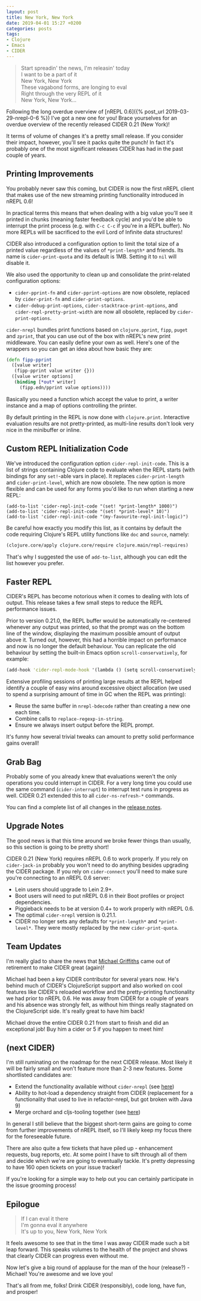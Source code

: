 ```yaml
---
layout: post
title: New York, New York
date: 2019-04-01 15:27 +0200
categories: posts
tags:
- Clojure
- Emacs
- CIDER
---
```


> Start spreadin' the news, I'm releasin' today <br/>
> I want to be a part of it <br/>
> New York, New York <br/>
> These vagabond forms, are longing to eval <br/>
> Right through the very REPL of it <br/>
> New York, New York...

Following the long overdue overview of [nREPL 0.6]({% post_url
2019-03-29-nrepl-0-6 %}) I've got a new one for you!
Brace yourselves for an overdue overview of the recently released CIDER 0.21 (New York)!

It terms of volume of changes it's a pretty small release. If you
consider their impact, however, you'll see it packs quite the punch!
In fact it's probably one of the most significant releases CIDER has
had in the past couple of years.

<!--more-->

## Printing Improvements

You probably never saw this coming, but CIDER is now the first nREPL
client that makes use of the new streaming printing functionality
introduced in nREPL 0.6!

In practical terms this means that when dealing with a big value you'll
see it printed in chunks (meaning faster feedback cycle) and you'd be
able to interrupt the print process (e.g. with `C-c C-c` if you're in
a REPL buffer). No more REPLs will be sacrificed to the evil Lord of Infinite data
structures!

CIDER also introduced a configuration option to limit the total size
of a printed value regardless of the values of `*print-length*` and
friends.  Its name is `cider-print-quota` and its default is
1MB. Setting it to `nil` will disable it.

We also used the opportunity to clean up and consolidate the print-related configuration options:

* `cider-pprint-fn` and `cider-pprint-options` are now obsolete, replaced by `cider-print-fn` and `cider-print-options`.
* `cider-debug-print-options`, `cider-stacktrace-print-options`, and `cider-repl-pretty-print-width` are now all obsolete, replaced by `cider-print-options`.

`cider-nrepl` bundles print functions based on `clojure.pprint`,
`fipp`, `puget` and `zprint`, that you can use out of the box with
nREPL's new print middleware. You can easily define your own as
well. Here's one of the wrappers so you can get an idea about how
basic they are:

``` clojure
(defn fipp-pprint
  ([value writer]
   (fipp-pprint value writer {}))
  ([value writer options]
   (binding [*out* writer]
     (fipp.edn/pprint value options))))
```

Basically you need a function which accept the value to print, a
writer instance and a map of options controlling the printer.

By default printing in the REPL is now done with `clojure.print`.
Interactive evaluation results are not pretty-printed, as multi-line
results don't look very nice in the minibuffer or inline.

## Custom REPL Initialization Code

We've introduced the configuration option
`cider-repl-init-code`. This is a list of strings containing Clojure
code to evaluate when the REPL starts (with bindings for any
`set!`-able vars in place). It replaces `cider-print-length` and
`cider-print-level`, which are now obsolete. The new option is more flexible
and can be used for any forms you'd like to run when starting a new REPL:

``` emacs-lisp
(add-to-list 'cider-repl-init-code "(set! *print-length* 1000)")
(add-to-list 'cider-repl-init-code "(set! *print-level* 10)")
(add-to-list 'cider-repl-init-code "(my-favourite-repl-init-logic)")
```

Be careful how exactly you modify this list, as it contains by default
the code requiring Clojure's REPL utility functions like `doc` and
`source`, namely:

``` clojure
(clojure.core/apply clojure.core/require clojure.main/repl-requires)
```

That's why I suggested the use of `add-to-list`, although you can edit
the list however you prefer.

## Faster REPL

CIDER's REPL has become notorious when it comes to dealing with lots
of output. This release takes a few small steps to reduce the REPL
performance issues.

Prior to version 0.21.0, the REPL buffer would be automatically
re-centered whenever any output was printed, so that the prompt was on
the bottom line of the window, displaying the maximum possible amount
of output above it. Turned out, however, this had a horrible impact on
performance and now is no longer the default behaviour. You can
replicate the old behaviour by setting the built-in Emacs option
`scroll-conservatively`, for example:

``` clojure
(add-hook 'cider-repl-mode-hook '(lambda () (setq scroll-conservatively 101)))
```

Extensive profiling sessions of printing large results at the REPL helped identify
a couple of easy wins around excessive object allocation (we used to spend a
surprising amount of time in GC when the REPL was printing):

* Reuse the same buffer in `nrepl-bdecode` rather than creating a new one
each time.
* Combine calls to `replace-regexp-in-string`.
* Ensure we always insert output before the REPL prompt.

It's funny how several trivial tweaks can amount to pretty solid
performance gains overall!

## Grab Bag

Probably some of you already knew that evaluations weren't the only
operations you could interrupt in CIDER. For a very long time you
could use the same command (`cider-interrupt`) to interrupt test runs
in progress as well. CIDER 0.21 extended this to all
`cider-ns-refresh-*` commands.

You can find a complete list of all changes in the [release
notes](https://github.com/clojure-emacs/cider/releases/tag/v0.21.0).

## Upgrade Notes

The good news is that this time around we broke fewer things than usually, so this section is going to be pretty short!

CIDER 0.21 (New York) requires nREPL 0.6 to work properly. If you rely
on `cider-jack-in` probably you won't need to do anything besides
upgrading the CIDER package. If you rely on `cider-connect` you'll
need to make sure you're connecting to an nREPL 0.6 server:

* Lein users should upgrade to Lein 2.9+.
* Boot users will need to put nREPL 0.6 in their Boot profiles or project dependencies.
* Piggieback needs to be at version 0.4+ to work properly with nREPL 0.6.
* The optimal `cider-nrepl` version is 0.21.1.
* CIDER no longer sets any defaults for `*print-length*` and `*print-level*`. They were mostly replaced by the new `cider-print-quota`.

## Team Updates

I'm really glad to share the news that [Michael
Griffiths](https://github.com/cichli) came out of retirement to make
CIDER great (again)!

Michael had been a key CIDER contributor for several years now. He's
behind much of CIDER's ClojureScript support and also worked on cool
features like CIDER's reloaded workflow and the pretty-printing
functionality we had prior to nREPL 0.6. He was away from CIDER for a
couple of years and his absence was strongly felt, as without him
things really stagnated on the ClojureScript side. It's really great
to have him back!

Michael drove the entire CIDER 0.21 from start to finish and did an
exceptional job! Buy him a cider or 5 if you happen to meet him!

## (next CIDER)

I'm still ruminating on the roadmap for the next CIDER release. Most
likely it will be fairly small and won't feature more than 2-3
new features. Some shortlisted candidates are:

* Extend the functionality available without `cider-nrepl` (see [here](https://github.com/clojure-emacs/cider/issues/2611))
* Ability to hot-load a dependency straight from CIDER (replacement for a functionality that used to live in refactor-nrepl, but got broken with Java 9)
* Merge orchard and cljs-tooling together (see [here](https://github.com/clojure-emacs/orchard/pull/37))

In general I still believe that the biggest short-term gains are going
to come from further improvements of nREPL itself, so I'll likely keep my focus there
for the foreseeable future.

There are also quite a few tickets that have piled up - enhancement
requests, bug reports, etc. At some point I have to sift through all
of them and decide which we're are going to eventually tackle.  It's
pretty depressing to have 160 open tickets on your issue tracker!

If you're looking for a simple way to help out you can certainly
participate in the issue grooming process!

## Epilogue

> If I can eval it there <br/>
> I'm gonna eval it anywhere <br/>
> It's up to you, New York, New York

It feels awesome to see that in the time I was away CIDER made such a
bit leap forward. This speaks volumes to the health of the project and
shows that clearly CIDER can progress even without me.

Now let's give a big round of applause for the man of the hour
(release?) - Michael! You're awesome and we love you!

That's all from me, folks! Drink CIDER (responsibly), code long,
have fun, and prosper!
